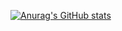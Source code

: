 [![Anurag's GitHub stats](https://github-readme-stats.vercel.app/api?username=shlprn&theme=tokyonight&show_icons=true)](https://github.com/anuraghazra/github-readme-stats)
